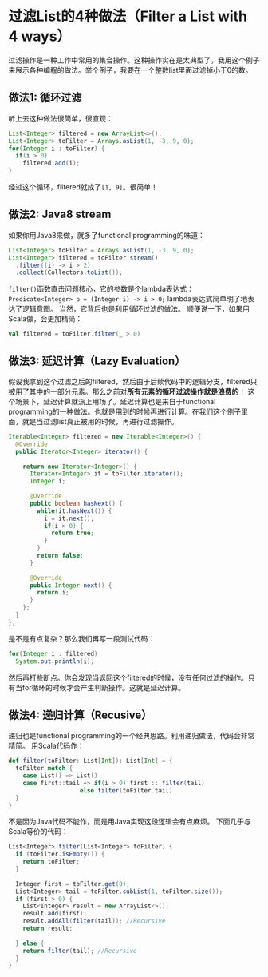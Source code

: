 过滤List的4种做法（Filter a List with 4 ways）
=============
过滤操作是一种工作中常用的集合操作。这种操作实在是太典型了，我用这个例子来展示各种编程的做法。举个例子，我要在一个整数list里面过滤掉小于0的数。

## 做法1: 循环过滤
听上去这种做法很简单，很直观：
```java
List<Integer> filtered = new ArrayList<>();
List<Integer> toFilter = Arrays.asList(1, -3, 9, 0);
for(Integer i : toFilter) {
  if(i > 0)
    filtered.add(i);
}
```
经过这个循环，filtered就成了`[1, 9]`。很简单！

## 做法2: Java8 stream
如果你用Java8来做，就多了functional programming的味道：
```java
List<Integer> toFilter = Arrays.asList(1, -3, 9, 0);
List<Integer> filtered = toFilter.stream()
  .filter((i) -> i > 2)
  .collect(Collectors.toList());
```
`filter()`函数直击问题核心，它的参数是个lambda表达式：
`Predicate<Integer> p = (Integer i) -> i > 0;`
lambda表达式简单明了地表达了逻辑意图。 当然，它背后也是利用循环过滤的做法。
顺便说一下，如果用Scala做，会更加精简：
```scala
val filtered = toFilter.filter(_ > 0)
```

##  做法3: 延迟计算（Lazy Evaluation）
假设我拿到这个过滤之后的filtered，然后由于后续代码中的逻辑分支，filtered只被用了其中的一部分元素。那么之前对**所有元素的循环过滤操作就是浪费的**！
这个场景下，延迟计算就派上用场了。延迟计算也是来自于functional programming的一种做法。也就是用到的时候再进行计算。在我们这个例子里面，就是当过滤list真正被用的时候，再进行过滤操作。
```java
Iterable<Integer> filtered = new Iterable<Integer>() {
  @Override
  public Iterator<Integer> iterator() {
  
    return new Iterator<Integer>() {
      Iterator<Integer> it = toFilter.iterator();
      Integer i;
      
      @Override
      public boolean hasNext() {
        while(it.hasNext()) {
          i = it.next();
          if(i > 0) {
            return true;
          }
        }
        return false;
      }
      
      @Override
      public Integer next() {
        return i;
      }
    };
  }
};
```
是不是有点复杂？那么我们再写一段测试代码：
```java
for(Integer i : filtered)
  System.out.println(i);
```
然后再打些断点。你会发现当返回这个filtered的时候，没有任何过滤的操作。只有当for循环的时候才会产生判断操作。这就是延迟计算。
  
##  做法4: 递归计算（Recusive）
递归也是functional programming的一个经典思路。利用递归做法，代码会非常精简。
用Scala代码作：
```scala
def filter(toFilter: List[Int]): List[Int] = {
  toFilter match {
    case List() => List()
    case first::tail => if(i > 0) first :: filter(tail)
                    else filter(toFilter.tail)
  }
}
```
不是因为Java代码不能作，而是用Java实现这段逻辑会有点麻烦。
下面几乎与Scala等价的代码：
```scala
List<Integer> filter(List<Integer> toFilter) {
  if (toFilter.isEmpty()) {
    return toFilter;
  }
  
  Integer first = toFilter.get(0);
  List<Integer> tail = toFilter.subList(1, toFilter.size());
  if (first > 0) {
    List<Integer> result = new ArrayList<>();
    result.add(first);
    result.addAll(filter(tail)); //Recursive
    return result;
    
  } else {
    return filter(tail); //Recursive
  }
}
```
